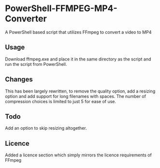 # PowerShell-FFMPEG-MP4-Converter
A PowerShell based script that utilizes FFmpeg to convert a video to MP4

## Usage
Download ffmpeg.exe and place it in the same directory as the script and run the script from PowerShell.

## Changes
This has been largely rewritten, to remove the quality option, add a resizing option and add support for long filenames with spaces. The number of compression choices is limited to just 5 for ease of use.

## Todo
Add an option to skip resizing altogether.

## Licence
Added a licence section which simply mirrors the licence requirements of FFmpeg
